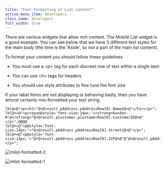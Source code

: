 ```yaml
---
title: "Font Formatting of List Content"
active_menu_item: developers
class_name: developers
full_width: true
---
```



There are various widgets that allow rich content. The Mobile List widget is a good example. You can see below that we have 3 different text styles for the main body (the time is the 'Aside', so not a part of the main list content).

To format your content you should follow these guidelines

 - You must use a \<p\> tag for each discreet row of text within a single item

 - You can use \<h\> tags for headers

 - You should use style attributes to fine tune the font size

If your label items are not displaying or behaving badly, then you have almost certainly mis-formatted your text string.

    lbl@=@"<p><h1>"@+@result.pAddress.pAddressRow[0].Name1@+@"</h1></p>";
    lbl@+=@"<p><span@style='font-size:14px;'><strong>Kunden-#:@</strong>"@+@result.pCustomer.pCustomerRow[0].CustomerID@+@"</p>";@@@@
    lbl@+=@"<p@style='font-size:14px;'>"@+@result.pAddress.pAddressRow[0].Street1@+@"</p>";
    lbl@+=@"<p@style='font-size:14px;'>"@+@result.pAddress.pAddressRow[0].ZIP@+@"@"@+@result.pAddress.pAddressRow[0].City@+@"</p>";
     
   

![mlist-formatted-2](/img/docs/mlist-formatted-2.png)

![mlist-formatted-1](/img/docs/mlist-formatted-1.png)

